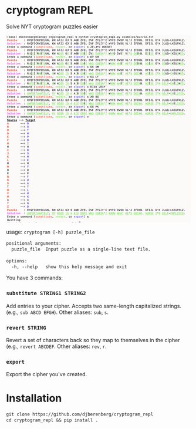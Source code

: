 # cryptogram REPL

Solve NYT cryptogram puzzles easier

![picture](assets/repl_in_action.png)


usage: `cryptogram [-h] puzzle_file`

```
positional arguments:
  puzzle_file  Input puzzle as a single-line text file.

options:
  -h, --help   show this help message and exit
```

You have 3 commands:

### `substitute STRING1 STRING2`
Add entries to your cipher. Accepts two same-length capitalized strings. (e.g., `sub ABCD EFGH`).
Other aliases: `sub`, `s`.

### `revert STRING`
Revert a set of characters back so they map to themselves in the cipher (e.g., `revert ABCDEF`.
Other aliases: `rev`, `r`.

### `export`
Export the cipher you've created.


# Installation
```
git clone https://github.com/djberenberg/cryptogram_repl
cd cryptogram_repl && pip install .
```
